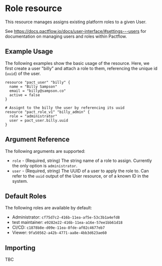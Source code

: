 # Role resource

This resource manages assigns existing platform roles to a given User.

See https://docs.pactflow.io/docs/user-interface/#settings---users for documentation on managing users and roles within Pactflow.

## Example Usage
The following examples show the basic usage of the resource. Here, we first create a user "billy" and attach a role to them, referencing the unique id (`uuid`) of the user.

```hcl
resource "pact_user" "billy" {
  name = "Billy Sampson"
  email = "billy@sampson.co"
  active = false
}

# Assignt to the billy the user by referencing its uuid
resource "pact_role_v1" "billy_admin" {
  role = "administrator"
  user = pact_user.billy.uuid
}
```

## Argument Reference

The following arguments are supported:

* `role` - (Required, string) The string name of a role to assign. Currently the only option is `administrator`.
* `user` - (Required, string) The UUID of a user to apply the role to. Can refer to the `uuid` output of the User resource, or of a known ID in the system.

## Default Roles

The following roles are available by default:
* Administrator: `cf75d7c2-416b-11ea-af5e-53c3b1a4efd8`
* test maintainer: `e9282e22-416b-11ea-a16e-57ee1bb61d18`
* CI/CD: `c1878b8e-d09e-11ea-8fde-af02c4677eb7`
* Viewer: `9fa50562-a42b-4771-aa8e-4bb3d623ae60`

## Importing

TBC
